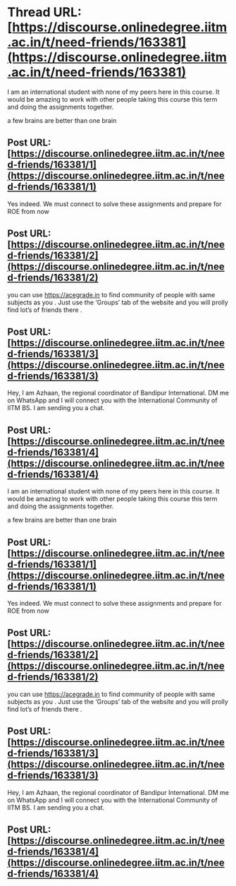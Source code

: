 # Thread URL: [https://discourse.onlinedegree.iitm.ac.in/t/need-friends/163381](https://discourse.onlinedegree.iitm.ac.in/t/need-friends/163381)

I am an international student with none of my peers here in this course. It would be amazing to work with other people taking this course this term and doing the assignments together.

a few brains are better than one brain

Post URL: [https://discourse.onlinedegree.iitm.ac.in/t/need-friends/163381/1](https://discourse.onlinedegree.iitm.ac.in/t/need-friends/163381/1)
---
Yes indeed. We must connect to solve these assignments and prepare for ROE from now

Post URL: [https://discourse.onlinedegree.iitm.ac.in/t/need-friends/163381/2](https://discourse.onlinedegree.iitm.ac.in/t/need-friends/163381/2)
---
you can use https://acegrade.in to find community of people with same subjects as you . Just use the ‘Groups’ tab of the website and you will prolly find lot’s of friends there .

Post URL: [https://discourse.onlinedegree.iitm.ac.in/t/need-friends/163381/3](https://discourse.onlinedegree.iitm.ac.in/t/need-friends/163381/3)
---
Hey, I am Azhaan, the regional coordinator of Bandipur International. DM me on WhatsApp and I will connect you with the International Community of IITM BS. I am sending you a chat.

Post URL: [https://discourse.onlinedegree.iitm.ac.in/t/need-friends/163381/4](https://discourse.onlinedegree.iitm.ac.in/t/need-friends/163381/4)
---
I am an international student with none of my peers here in this course. It would be amazing to work with other people taking this course this term and doing the assignments together.

a few brains are better than one brain

Post URL: [https://discourse.onlinedegree.iitm.ac.in/t/need-friends/163381/1](https://discourse.onlinedegree.iitm.ac.in/t/need-friends/163381/1)
---
Yes indeed. We must connect to solve these assignments and prepare for ROE from now

Post URL: [https://discourse.onlinedegree.iitm.ac.in/t/need-friends/163381/2](https://discourse.onlinedegree.iitm.ac.in/t/need-friends/163381/2)
---
you can use https://acegrade.in to find community of people with same subjects as you . Just use the ‘Groups’ tab of the website and you will prolly find lot’s of friends there .

Post URL: [https://discourse.onlinedegree.iitm.ac.in/t/need-friends/163381/3](https://discourse.onlinedegree.iitm.ac.in/t/need-friends/163381/3)
---
Hey, I am Azhaan, the regional coordinator of Bandipur International. DM me on WhatsApp and I will connect you with the International Community of IITM BS. I am sending you a chat.

Post URL: [https://discourse.onlinedegree.iitm.ac.in/t/need-friends/163381/4](https://discourse.onlinedegree.iitm.ac.in/t/need-friends/163381/4)
---
